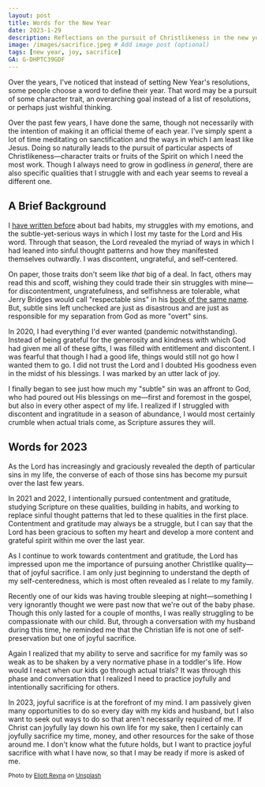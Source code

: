```yaml
---
layout: post
title: Words for the New Year
date: 2023-1-29
description: Reflections on the pursuit of Christlikeness in the new year.
image: /images/sacrifice.jpeg # Add image post (optional)
tags: [new year, joy, sacrifice]
GA: G-DHPTC39GDF
---
```


Over the years, I've noticed that instead of setting New Year's resolutions, some people choose a word to define their year. That word may be a pursuit of some character trait, an overarching goal instead of a list of resolutions, or perhaps just wishful thinking. 

Over the past few years, I have done the same, though not necessarily with the intention of making it an official theme of each year. I've simply spent a lot of time meditating on sanctification and the ways in which I am least like Jesus. Doing so naturally leads to the pursuit of particular aspects of Christlikeness—character traits or fruits of the Spirit on which I need the most work. Though I always need to grow in godliness *in general*, there are also specific qualities that I struggle with and each year seems to reveal a different one.

## A Brief Background

I <u><a href="https://meredithcook.ml/2022/02/05/climbing-the-slide">have written before</a></u> about bad habits, my struggles with my emotions, and the subtle-yet-serious ways in which I lost my taste for the Lord and His word. Through that season, the Lord revealed the myriad of ways in which I had leaned into sinful thought patterns and how they manifested themselves outwardly. I was discontent, ungrateful, and self-centered. 

On paper, those traits don't seem like *that* big of a deal. In fact, others may read this and scoff, wishing they could trade their sin struggles with mine—for discontentment, ungratefulness, and selfishness are tolerable, what Jerry Bridges would call "respectable sins" in his <u><a href="https://amzn.to/3WHvj2R"> book of the same name</a></u>. But, subtle sins left unchecked are just as disastrous and are just as responsible for my separation from God as more "overt" sins. 

In 2020, I had everything I'd ever wanted (pandemic notwithstanding). Instead of being grateful for the generosity and kindness with which God had given me all of these gifts, I was filled with entitlement and discontent. I was fearful that though I had a good life, things would still not go how I wanted them to go. I did not trust the Lord and I doubted His goodness even in the midst of his blessings. I was marked by an utter lack of joy. 

I finally began to see just how much my "subtle" sin was an affront to God, who had poured out His blessings on me—first and foremost in the gospel, but also in every other aspect of my life. I realized if I struggled with discontent and ingratitude in a season of abundance, I would most certainly crumble when actual trials come, as Scripture assures they will.

## Words for 2023

As the Lord has increasingly and graciously revealed the depth of particular sins in my life, the converse of each of those sins has become my pursuit over the last few years. 

In 2021 and 2022, I intentionally pursued contentment and gratitude, studying Scripture on these qualities, building in habits, and working to replace sinful thought patterns that led to these qualities in the first place. Contentment and gratitude may always be a struggle, but I can say that the Lord has been gracious to soften my heart and develop a more content and grateful spirit within me over the last year.

As I continue to work towards contentment and gratitude, the Lord has impressed upon me the importance of pursuing another Christlike quality—that of joyful sacrifice. I am only just beginning to understand the depth of my self-centeredness, which is most often revealed as I relate to my family.

Recently one of our kids was having trouble sleeping at night—something I very ignorantly thought we were past now that we're out of the baby phase. Though this only lasted for a couple of months, I was really struggling to be compassionate with our child. But, through a conversation with my husband during this time, he reminded me that the Christian life is not one of self-preservation but one of joyful sacrifice.  

Again I realized that my ability to serve and sacrifice for my family was so weak as to be shaken by a very normative phase in a toddler's life. How would I react when our kids go through actual trials? It was through this phase and conversation that I realized I need to practice joyfully and intentionally sacrificing for others. 

In 2023, joyful sacrifice is at the forefront of my mind. I am passively given many opportunities to do so every day with my kids and husband, but I also want to seek out ways to do so that aren't necessarily required of me. If Christ can joyfully lay down his own life for my sake, then I certainly can joyfully sacrifice my time, money, and other resources for the sake of those around me. I don't know what the future holds, but I want to practice joyful sacrifice with what I have now, so that I may be ready if more is asked of me.



<sub>Photo by <a href="https://unsplash.com/@eliottreyna?utm_source=unsplash&utm_medium=referral&utm_content=creditCopyText">Eliott Reyna</a> on <a href="https://unsplash.com/s/photos/sacrifice?utm_source=unsplash&utm_medium=referral&utm_content=creditCopyText">Unsplash</a></sub>
  


